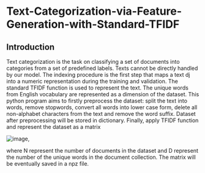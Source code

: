 # Text-Categorization-via-Feature-Generation-with-Standard-TFIDF

## Introduction

Text categorization is the task on classifying a set of documents into categories from a set of predefined labels. Texts cannot be directly handled by our model. The indexing procedure is the first step that maps a text dj into a numeric representation during the training and validation. The standard TFIDF function is used to represent the text. The unique words from English vocabulary are represented as a dimension of the dataset. This python program aims to firstly preprocess the dataset: split the text into words, remove stopwords, convert all words into lower case form, delete all non-alphabet characters from the text and remove the word suffix. Dataset after preprocessing will be stored in dictionary. Finally, apply TFIDF function and represent the dataset as a matrix

![image](https://github.com/ANewGitHuber/Text-Categorization-via-Feature-Generation-with-Standard-TFIDF/assets/88078123/267be0d3-848c-44a3-bcfe-df2e3cbe2646), 

where N represent the number of documents in the dataset and D represent the number of the unique words in the document collection. The matrix will be eventually saved in a npz file.
